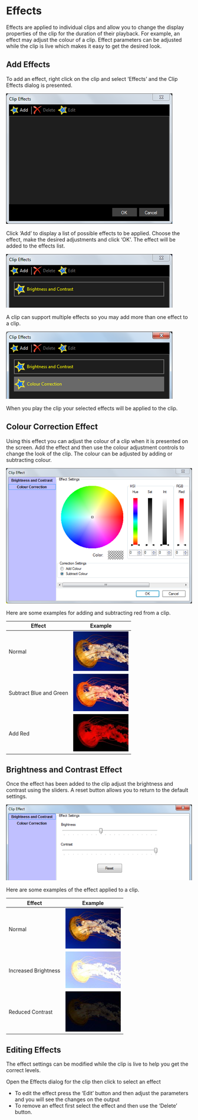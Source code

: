 # Effects

Effects are applied to individual clips and allow you to change the display properties of the clip for the duration of their playback. For example, an effect may adjust the colour of a clip. Effect parameters can be adjusted while the clip is live which makes it easy to get the desired look.

## Add Effects
To add an effect, right click on the clip and select ‘Effects’ and the Clip Effects dialog is presented.

![](../../images/clip-effects.png)

Click ‘Add’ to display a list of possible effects to be applied. Choose the effect, make the desired adjustments and click ‘OK’. The effect will be added to the effects list.

![](../../images/clip-effects-list1.png)

A clip can support multiple effects so you may add more than one effect to a clip.

![](../../images/clip-effects-list2.png)

When you play the clip your selected effects will be applied to the clip. 

## Colour Correction Effect  
Using this effect you can adjust the colour of a clip when it is presented on the screen. Add the effect and then use the colour adjustment controls to change the look of the clip. The colour can be adjusted by adding or subtracting colour.

![](../../images/clip-effects-colour.png)

Here are some examples for adding and subtracting red from a clip.

|Effect|Example|
|-|-|
|Normal|![](../../images/img_35.jpg)|
|Subtract Blue and Green|![](../../images/img_37.jpg)|
|Add Red|![](../../images/img_36.jpg)|

## Brightness and Contrast Effect  
Once the effect has been added to the clip adjust the brightness and contrast using the sliders. A reset button allows you to return to the default settings. 

![](../../images/clip-effects-brightness.png)

Here are some examples of the effect applied to a clip.

|Effect|Example|
|-|-|
|Normal|![](../../images/img_39.jpg)|
|Increased Brightness|![](../../images/img_40.jpg)|
|Reduced Contrast|![](../../images/img_41.jpg)|

## Editing Effects
The effect settings can be modified while the clip is live to help you get the correct levels. 

Open the Effects dialog for the clip then click to select an effect

- To edit the effect press the ‘Edit’ button and then adjust the parameters and you will see the changes on the output
- To remove an effect first select the effect and then use the ‘Delete’ button.